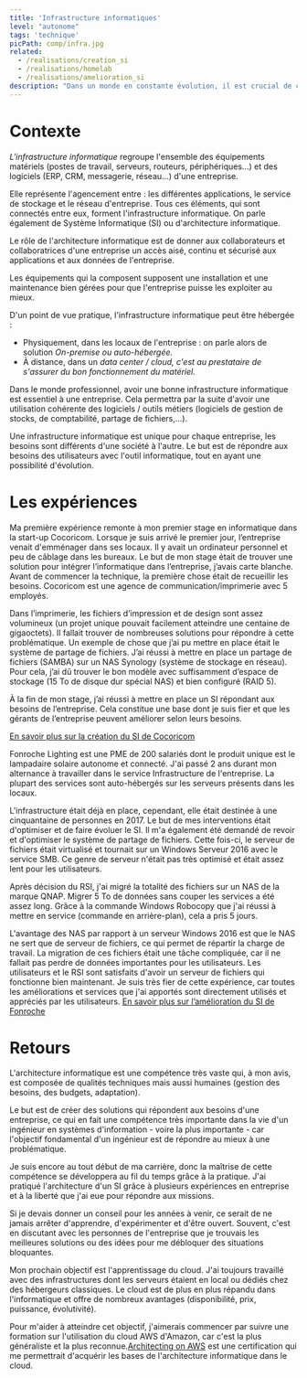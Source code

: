 ```yaml
---
title: 'Infrastructure informatiques'
level: "autonome"
tags: 'technique'
picPath: comp/infra.jpg
related:
  - /realisations/creation_si
  - /realisations/homelab
  - /realisations/amelioration_si
description: "Dans un monde en constante évolution, il est crucial de concevoir des infrastructures informatiques évolutives pour répondre aux besoins spécifiques de chaque service d'une entreprise et être compétitif."
---
```


# Contexte

*L'infrastructure informatique* regroupe l'ensemble des équipements matériels (postes de travail, serveurs, routeurs, périphériques...) et des logiciels (ERP, CRM, messagerie, réseau...) d'une entreprise.

Elle représente l'agencement entre : les différentes applications, le service de stockage et le réseau d'entreprise. Tous ces éléments, qui sont connectés entre eux, forment l'infrastructure informatique. On parle également de Système Informatique (SI) ou d'architecture informatique.

Le rôle de l'architecture informatique est de donner aux collaborateurs et collaboratrices d'une entreprise un accès aisé, continu et sécurisé aux applications et aux données de l'entreprise.

Les équipements qui la composent supposent une installation et une maintenance bien gérées pour que l'entreprise puisse les exploiter au mieux.

D'un point de vue pratique, l'infrastructure informatique peut être hébergée :

- Physiquement, dans les locaux de l'entreprise : on parle alors de solution *On-premise ou auto-hébergée.*
- À distance, dans un *data center / cloud, c'est au prestataire de s'assurer du bon fonctionnement du matériel.*

Dans le monde professionnel, avoir une bonne infrastructure informatique est essentiel à une entreprise. Cela permettra par la suite d'avoir une utilisation cohérente des logiciels / outils métiers (logiciels de gestion de stocks, de comptabilité, partage de fichiers,...).

Une infrastructure informatique est unique pour chaque entreprise, les besoins sont différents d'une société à l'autre. Le but est de répondre aux besoins des utilisateurs avec l'outil informatique, tout en ayant une possibilité d'évolution.

# Les expériences

Ma première expérience remonte à mon premier stage en informatique dans la start-up Cocoricom. Lorsque je suis arrivé le premier jour, l’entreprise venait d'emménager dans ses locaux. Il y avait un ordinateur personnel et peu de câblage dans les bureaux. Le but de mon stage était de trouver une solution pour intégrer l’informatique dans l’entreprise, j’avais carte blanche. Avant de commencer la technique, la première chose était de recueillir les besoins. Cocoricom est une agence de communication/imprimerie avec 5 employés.

Dans l’imprimerie, les fichiers d’impression et de design sont assez volumineux (un projet unique pouvait facilement atteindre une centaine de gigaoctets). Il fallait trouver de nombreuses solutions pour répondre à cette problématique. Un exemple de chose que j’ai pu mettre en place était le système de partage de fichiers. J’ai réussi à mettre en place un partage de fichiers (SAMBA) sur un NAS Synology (système de stockage en réseau). Pour cela, j’ai dû trouver le bon modèle avec suffisamment d’espace de stockage (15 To de disque dur spécial NAS) et bien configuré (RAID 5).

À la fin de mon stage, j’ai réussi à mettre en place un SI répondant aux besoins de l’entreprise. Cela constitue une base dont je suis fier et que les gérants de l’entreprise peuvent améliorer selon leurs besoins.

[En savoir plus sur la création du SI de Cocoricom](/realisations/creation_si)

Fonroche Lighting est une PME de 200 salariés dont le produit unique est le lampadaire solaire autonome et connecté. J'ai passé 2 ans durant mon alternance à travailler dans le service Infrastructure de l'entreprise. La plupart des services sont auto-hébergés sur les serveurs présents dans les locaux.

L'infrastructure était déjà en place, cependant, elle était destinée à une cinquantaine de personnes en 2017. Le but de mes interventions était d'optimiser et de faire évoluer le SI. Il m'a également été demandé de revoir et d'optimiser le système de partage de fichiers. Cette fois-ci, le serveur de fichiers était virtualisé et tournait sur un Windows Serveur 2016 avec le service SMB. Ce genre de serveur n'était pas très optimisé et était assez lent pour les utilisateurs.

Après décision du RSI, j'ai migré la totalité des fichiers sur un NAS de la marque QNAP. Migrer 5 To de données sans couper les services a été assez long. Grâce à la commande Windows Robocopy que j'ai réussi à mettre en service (commande en arrière-plan), cela a pris 5 jours.


L'avantage des NAS par rapport à un serveur Windows 2016 est que le NAS ne sert que de serveur de fichiers, ce qui permet de répartir la charge de travail. La migration de ces fichiers était une tâche compliquée, car il ne fallait pas perdre de données importantes pour les utilisateurs. Les utilisateurs et le RSI sont satisfaits d'avoir un serveur de fichiers qui fonctionne bien maintenant. Je suis très fier de cette expérience, car toutes les améliorations et services que j'ai apportés sont directement utilisés et appréciés par les utilisateurs.
[En savoir plus sur l’amélioration du SI de Fonroche](/realisations/amelioration_si)

# Retours

L'architecture informatique est une compétence très vaste qui, à mon avis, est composée de qualités techniques mais aussi humaines (gestion des besoins, des budgets, adaptation).

Le but est de créer des solutions qui répondent aux besoins d'une entreprise, ce qui en fait une compétence très importante dans la vie d'un ingénieur en systèmes d'information - voire la plus importante - car l'objectif fondamental d'un ingénieur est de répondre au mieux à une problématique.

Je suis encore au tout début de ma carrière, donc la maîtrise de cette compétence se développera au fil du temps grâce à la pratique. J'ai pratiqué l'architecture d'un SI grâce à plusieurs expériences en entreprise et à la liberté que j'ai eue pour répondre aux missions.

Si je devais donner un conseil pour les années à venir, ce serait de ne jamais arrêter d'apprendre, d'expérimenter et d'être ouvert. Souvent, c'est en discutant avec les personnes de l'entreprise que je trouvais les meilleures solutions ou des idées pour me débloquer des situations bloquantes.

Mon prochain objectif est l'apprentissage du cloud. J'ai toujours travaillé avec des infrastructures dont les serveurs étaient en local ou dédiés chez des hébergeurs classiques. Le cloud est de plus en plus répandu dans l'informatique et offre de nombreux avantages (disponibilité, prix, puissance, évolutivité).

Pour m'aider à atteindre cet objectif, j'aimerais commencer par suivre une formation sur l'utilisation du cloud AWS d'Amazon, car c'est la plus généraliste et la plus reconnue.[Architecting on AWS](https://aws.amazon.com/fr/training/classroom/architecting-on-aws/) est une certification qui me permettrait d'acquérir les bases de l'architecture informatique dans le cloud.